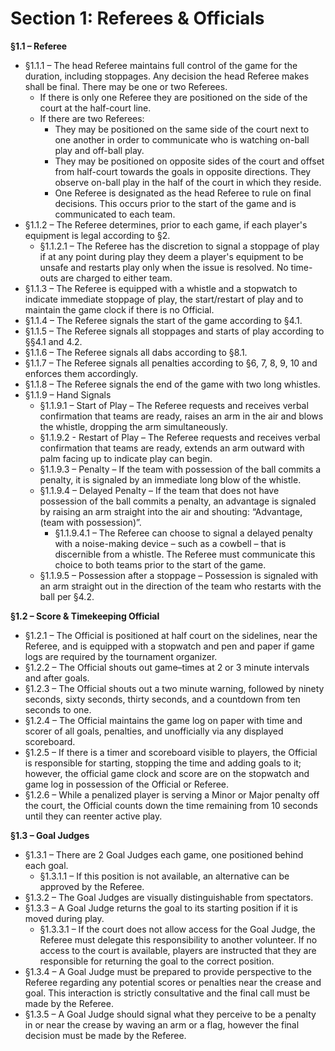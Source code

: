 # Section 1: Referees & Officials

**§1.1 – Referee**

* §1.1.1 – The head Referee maintains full control of the game for the duration, including stoppages. Any decision the head Referee makes shall be final. There may be one or two Referees.
  * If there is only one Referee they are positioned on the side of the court at the half-court line.
  * If there are two Referees:
    * They may be positioned on the same side of the court next to one another in order to communicate who is watching on-ball play and off-ball play.
    * They may be positioned on opposite sides of the court and offset from half-court towards the goals in opposite directions. They observe on-ball play in the half of the court in which they reside.
    * One Referee is designated as the head Referee to rule on final decisions. This occurs prior to the start of the game and is communicated to each team.
* §1.1.2 – The Referee determines, prior to each game, if each player's equipment is legal according to §2.
  * §1.1.2.1 – The Referee has the discretion to signal a stoppage of play if at any point during play they deem a player's equipment to be unsafe and restarts play only when the issue is resolved. No time-outs are charged to either team.
* §1.1.3 – The Referee is equipped with a whistle and a stopwatch to indicate immediate stoppage of play, the start/restart of play and to maintain the game clock if there is no Official.
* §1.1.4 – The Referee signals the start of the game according to §4.1.
* §1.1.5 – The Referee signals all stoppages and starts of play according to §§4.1 and 4.2.
* §1.1.6 – The Referee signals all dabs according to §8.1.
* §1.1.7 – The Referee signals all penalties according to §6, 7, 8, 9, 10 and enforces them accordingly.
* §1.1.8 – The Referee signals the end of the game with two long whistles.
* §1.1.9 – Hand Signals
  * §1.1.9.1 – Start of Play – The Referee requests and receives verbal confirmation that teams are ready, raises an arm in the air and blows the whistle, dropping the arm simultaneously. 
  * §1.1.9.2 - Restart of Play – The Referee requests and receives verbal confirmation that teams are ready, extends an arm outward with palm facing up to indicate play can begin.
  * §1.1.9.3 – Penalty – If the team with possession of the ball commits a penalty, it is signaled by an immediate long blow of the whistle.
  * §1.1.9.4 – Delayed Penalty – If the team that does not have possession of the ball commits a penalty, an advantage is signaled by raising an arm straight into the air and shouting: “Advantage, \(team with possession\)”.
    * §1.1.9.4.1 – The Referee can choose to signal a delayed penalty with a noise-making device – such as a cowbell – that is discernible from a whistle. The Referee must communicate this choice to both teams prior to the start of the game.
  * §1.1.9.5 – Possession after a stoppage – Possession is signaled with an arm straight out in the direction of the team who restarts with the ball per §4.2.

**§1.2 – Score & Timekeeping Official**

* §1.2.1 – The Official is positioned at half court on the sidelines, near the Referee, and is equipped with a stopwatch and pen and paper if game logs are required by the tournament organizer. 
* §1.2.2 – The Official shouts out game–times at 2 or 3 minute intervals and after goals.
* §1.2.3 – The Official shouts out a two minute warning, followed by ninety seconds, sixty seconds, thirty seconds, and a countdown from ten seconds to one.
* §1.2.4 – The Official maintains the game log on paper with time and scorer of all goals, penalties, and unofficially via any displayed scoreboard.
* §1.2.5 – If there is a timer and scoreboard visible to players, the Official is responsible for starting, stopping the time and adding goals to it; however, the official game clock and score are on the stopwatch and game log in possession of the Official or Referee.
* §1.2.6 – While a penalized player is serving a Minor or Major penalty off the court, the Official counts down the time remaining from 10 seconds until they can reenter active play.

**§1.3 – Goal Judges**

* §1.3.1 – There are 2 Goal Judges each game, one positioned behind each goal.
  * §1.3.1.1 – If this position is not available, an alternative can be approved by the Referee.
* §1.3.2 – The Goal Judges are visually distinguishable from spectators.
* §1.3.3 – A Goal Judge returns the goal to its starting position if it is moved during play.
  * §1.3.3.1 – If the court does not allow access for the Goal Judge, the Referee must delegate this responsibility to another volunteer. If no access to the court is available, players are instructed that they are responsible for returning the goal to the correct position. 
* §1.3.4 – A Goal Judge must be prepared to provide perspective to the Referee regarding any potential scores or penalties near the crease and goal. This interaction is strictly consultative and the final call must be made by the Referee.
* §1.3.5 – A Goal Judge should signal what they perceive to be a penalty in or near the crease by waving an arm or a flag, however the final decision must be made by the Referee.

